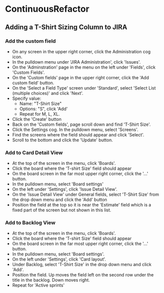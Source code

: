 # ContinuousRefactor

## Adding a T-Shirt Sizing Column to JIRA

### Add the custom field
- On any screen in the upper right corner, click the Administration cog icon.
- In the pulldown menu under 'JIRA Administration', click 'Issues'.
- On the 'Adminstration' page in the menu on the left under 'Fields', click 'Custom Fields'.
- On the 'Custom fields' page in the upper right corner, click the 'Add custom field' button.
- On the 'Select a Field Type' screen under 'Standard', select 'Select List (multiple choices)' and click 'Next'.
- Specify value:
  - Name: "T-Shirt Size"
  - Options: "S", click 'Add'
  - Repeat for M, L, XL.
- Click the 'Create' button
- Back on the 'Custom fields', page scroll down and find 'T-Shirt Size'.
- Click the Settings cog.  In the pulldown menu, select 'Screens'.
- Find the screens where the field should appear and click 'Select'.
- Scroll to the bottom and click the 'Update' button.

### Add to Card Detail View
- At the top of the screen in the menu, click 'Boards'.
- Click the board where the 'T-shirt Size' field should appear
- On the board screen in the far most upper right corner, click the '...' button.
- In the pulldown menu, select 'Board settings'
- On the left under 'Settings', click 'Issue Detail View'.
- On the 'Issue Detail View' under General fields, select 'T-Shirt Size' from the drop down menu and click the 'Add' button
- Position the field at the top so it is near the 'Estimate' field which is a fixed part of the screen but not shown in this list.

### Add to Backlog View
- At the top of the screen in the menu, click 'Boards'.
- Click the board where the 'T-shirt Size' field should appear
- On the board screen in the far most upper right corner, click the '...' button.
- In the pulldown menu, select 'Board settings'.
- On the left under 'Settings', click 'Card layout'.
- Under Backlog, select 'T-Shirt Size' in the drop down menu and click 'Add'.
- Position the field.  Up moves the field left on the second row under the title in the backlog. Down moves right.
- Repeat for 'Active sprints'

